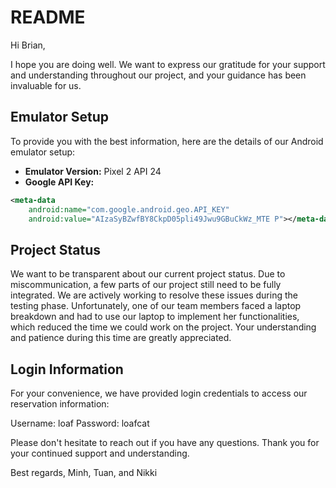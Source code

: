 # README

Hi Brian,

I hope you are doing well. We want to express our gratitude for your support and understanding throughout our project, and your guidance has been invaluable for us.

## Emulator Setup

To provide you with the best information, here are the details of our Android emulator setup:

- **Emulator Version:** Pixel 2 API 24
- **Google API Key:**

```xml
<meta-data
    android:name="com.google.android.geo.API_KEY"
    android:value="AIzaSyBZwfBY8CkpD05pli49Jwu9GBuCkWz_MTE P"></meta-data>
```

## Project Status

We want to be transparent about our current project status. Due to miscommunication, a few parts of our project still need to be fully integrated. We are actively working to resolve these issues during the testing phase. Unfortunately, one of our team members faced a laptop breakdown and had to use our laptop to implement her functionalities, which reduced the time we could work on the project. Your understanding and patience during this time are greatly appreciated.

## Login Information

For your convenience, we have provided login credentials to access our reservation information:

Username: loaf
Password: loafcat

Please don't hesitate to reach out if you have any questions. Thank you for your continued support and understanding.

Best regards,
Minh, Tuan, and Nikki
